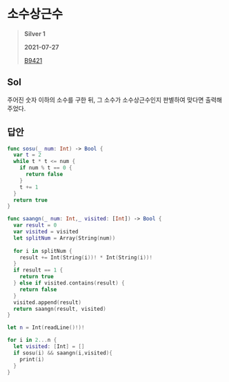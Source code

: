 # 소수상근수
> **Silver 1**
>
> **2021-07-27**
>
> [B9421](https://www.acmicpc.net/problem/9421)

## Sol

주어진 숫자 이하의 소수를 구한 뒤, 그 소수가 소수상근수인지 판별하여 맞다면 출력해주었다.


## 답안
```swift
func sosu(_ num: Int) -> Bool {
  var t = 2
  while t * t <= num {
    if num % t == 0 {
      return false
    }
    t += 1
  }
  return true
}

func saangn(_ num: Int,_ visited: [Int]) -> Bool {
  var result = 0
  var visited = visited
  let splitNum = Array(String(num))
  
  for i in splitNum {
    result += Int(String(i))! * Int(String(i))!
  }
  if result == 1 {
    return true
  } else if visited.contains(result) {
    return false
  }
  visited.append(result)
  return saangn(result, visited)
}

let n = Int(readLine()!)!

for i in 2...n {
  let visited: [Int] = []
  if sosu(i) && saangn(i,visited){
    print(i)
  }
}
```